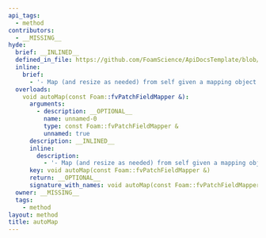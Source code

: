 ```yaml
---
api_tags:
  - method
contributors:
  - __MISSING__
hyde:
  brief: __INLINED__
  defined_in_file: https://github.com/FoamScience/ApiDocsTemplate/blob/main/code/sampleBC/sampleBCFvPatchField.H
  inline:
    brief:
      - '- Map (and resize as needed) from self given a mapping object'
  overloads:
    void autoMap(const Foam::fvPatchFieldMapper &):
      arguments:
        - description: __OPTIONAL__
          name: unnamed-0
          type: const Foam::fvPatchFieldMapper &
          unnamed: true
      description: __INLINED__
      inline:
        description:
          - '- Map (and resize as needed) from self given a mapping object'
      key: void autoMap(const Foam::fvPatchFieldMapper &)
      return: __OPTIONAL__
      signature_with_names: void autoMap(const Foam::fvPatchFieldMapper &)
  owner: __MISSING__
  tags:
    - method
layout: method
title: autoMap
---
```

